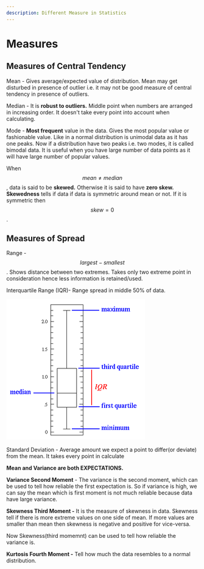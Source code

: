```yaml
---
description: Different Measure in Statistics
---
```


# Measures

## Measures of Central Tendency

Mean - Gives average/expected value of distribution. Mean may get disturbed in presence of outlier i.e. it may not be good measure of central tendency in presence of outliers.

Median - It is **robust to outliers.** Middle point when numbers are arranged in increasing order. It doesn't take every point into account when calculating. 

Mode - **Most frequent** value in the data. Gives the most popular value or fashionable value. Like in a normal distribution is unimodal data as it has one peaks. Now if a distribution have two peaks i.e. two modes, it is called bimodal data. It is useful when you have large number of data points as it will have large number of popular values.

When $$mean \neq median$$ , data is said to be **skewed.** Otherwise it is said to have **zero skew. Skewedness**  tells if data if data is symmetric around mean or not. If it is symmetric then $$skew=0$$ .

## Measures of Spread

Range - $$largest  - smallest$$ . Shows distance between two extremes. Takes only two extreme point in consideration hence less information is retained/used. 

Interquartile Range \(IQR\)- Range spread in middle 50% of data. 

![](../../.gitbook/assets/image%20%2822%29.png)

Standard Deviation - Average amount we expect a point to differ\(or deviate\) from the mean. It takes every point in calculate 

**Mean and Variance are both EXPECTATIONS.** 

**Variance Second Moment** - The variance is the second moment, which can be used to tell how reliable the first expectation is. So if variance is high, we can say the mean which is first moment is not much reliable because data have large variance. 

**Skewness Third Moment -** It is the measure of skewness in data. Skewness tell if there is more extreme values on one side of mean. If more values are smaller than mean then skewness is negative and positive for vice-versa. 

Now Skewness\(third momemnt\) can be used to tell how reliable the variance is. 

**Kurtosis Fourth Moment -** Tell how much the data resembles to a normal distribution. 

